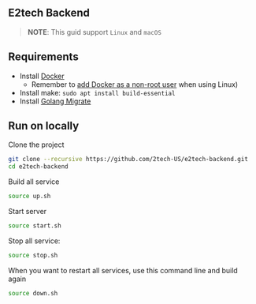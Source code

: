 ## E2tech Backend

> **NOTE**: This guid support `Linux` and `macOS`

## Requirements

- Install [Docker](https://docs.docker.com/engine/install/)
  - Remember to [add Docker as a non-root user](https://docs.docker.com/engine/install/linux-postinstall/#manage-docker-as-a-non-root-user) when using Linux)
- Install make: `sudo apt install build-essential`
- Install [Golang Migrate](https://github.com/golang-migrate/migrate/tree/master/cmd/migrate)

## Run on locally

Clone the project

```bash
git clone --recursive https://github.com/2tech-US/e2tech-backend.git
cd e2tech-backend
```

Build all service

```bash
source up.sh
```

Start server

```bash
source start.sh
```

Stop all service:

```bash
source stop.sh
```

When you want to restart all services, use this command line and build again

```bash
source down.sh
```
